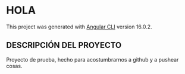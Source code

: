 # HOLA

This project was generated with [Angular CLI](https://github.com/angular/angular-cli) version 16.0.2.

## DESCRIPCIÓN DEL PROYECTO

Proyecto de prueba, hecho para acostumbrarnos a github y a pushear cosas.

